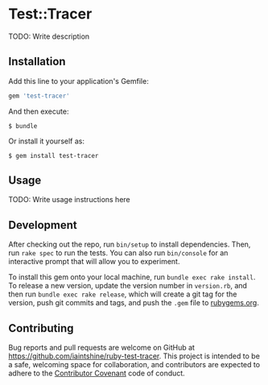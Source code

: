 # Test::Tracer

TODO: Write description

## Installation

Add this line to your application's Gemfile:

```ruby
gem 'test-tracer'
```

And then execute:

    $ bundle

Or install it yourself as:

    $ gem install test-tracer

## Usage

TODO: Write usage instructions here

## Development

After checking out the repo, run `bin/setup` to install dependencies. Then, run `rake spec` to run the tests. You can also run `bin/console` for an interactive prompt that will allow you to experiment.

To install this gem onto your local machine, run `bundle exec rake install`. To release a new version, update the version number in `version.rb`, and then run `bundle exec rake release`, which will create a git tag for the version, push git commits and tags, and push the `.gem` file to [rubygems.org](https://rubygems.org).

## Contributing

Bug reports and pull requests are welcome on GitHub at https://github.com/iaintshine/ruby-test-tracer. This project is intended to be a safe, welcoming space for collaboration, and contributors are expected to adhere to the [Contributor Covenant](http://contributor-covenant.org) code of conduct.

